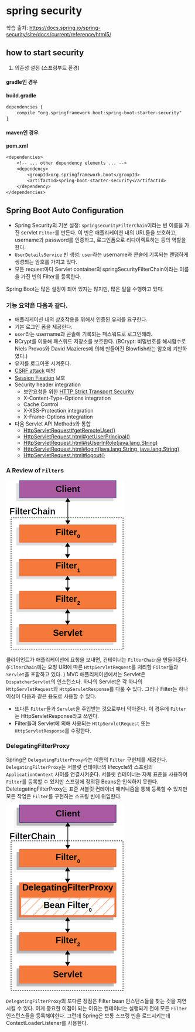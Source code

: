 # spring security
학습 출처: https://docs.spring.io/spring-security/site/docs/current/reference/html5/


## how to start security
1. 의존성 설정 (스프링부트 환경)

#### gradle인 경우

<b>build.gradle</b>
```
dependencies {
    compile "org.springframework.boot:spring-boot-starter-security"
}
```

#### maven인 경우

<b>pom.xml</b>
```
<dependencies>
    <!-- ... other dependency elements ... -->
    <dependency>
        <groupId>org.springframework.boot</groupId>
        <artifactId>spring-boot-starter-security</artifactId>
    </dependency>
</dependencies>
```
 
## Spring Boot Auto Configuration
- Spring Security의 기본 설정: `springsecurityFilterChain`이라는 빈 이름을 가진 servlet `Filter`를 만든다. 이 빈은 애플리케이션 내의 URL들을 보호하고, username과 password를 인증하고, 로그인폼으로 리다이렉트하는 등의 역할을 한다.
- `UserDetailsService` 빈 생성:  `user`라는 username과 콘솔에 기록되는 랜덤하게 생성되는 암호를 가지고 있다.
- 모든 request마다 Servlet container의 springSecurityFilterChain이라는 이름을 가진 빈의 Filter를 등록한다.


Spring Boot는 많은 설정이 되어 있지는 않지만, 많은 일을 수행하고 있다. 
### 기능 요약은 다음과 같다.
- 애플리케이션 내의 상호작용을 위해서 인증된 유저를 요구한다.
- 기본 로그인 폼을 제공한다.
- `user`라는 username과 콘솔에 기록되는 패스워드로 로그인해라.
- BCrypt를 이용해 패스워드 저장소를 보호한다. (BCrypt: 비밀번호를 해시함수로 Niels Provos와 David Mazieres에 의해 만들어진 Blowfish라는 암호에 기반하였다.)
- 유저를 로그아웃 시켜준다.
- [CSRF attack](https://en.wikipedia.org/wiki/Cross-site_request_forgery) 예방
- [Session Fixation](https://en.wikipedia.org/wiki/Session_fixation) 보호
- Security header integration
    - 보안요청을 위한 [HTTP Strict Transport Security](https://en.wikipedia.org/wiki/HTTP_Strict_Transport_Security)
    - X-Content-Type-Options integration
    - Cache Control
    - X-XSS-Protection integration
    - X-Frame-Options integration 
- 다음 Servlet API Methods와 통합
    - [HttpServletRequest#getRemoteUser()](https://docs.oracle.com/javaee/6/api/javax/servlet/http/HttpServletRequest.html#getRemoteUser())
    - [HttpServletRequest.html#getUserPrincipal()](https://docs.oracle.com/javaee/6/api/javax/servlet/http/HttpServletRequest.html#getUserPrincipal())
    - [HttpServletRequest.html#isUserInRole(java.lang.String)](https://docs.oracle.com/javaee/6/api/javax/servlet/http/HttpServletRequest.html#isUserInRole(java.lang.String))
    - [HttpServletRequest.html#login(java.lang.String, java.lang.String)](https://docs.oracle.com/javaee/6/api/javax/servlet/http/HttpServletRequest.html#login(java.lang.String,%20java.lang.String))
    - [HttpServletRequest.html#logout()](https://docs.oracle.com/javaee/6/api/javax/servlet/http/HttpServletRequest.html#logout())

### A Review of `Filter`s

![filterChaine](/docs/images/filterchain.png)

클라이언트가 애플리케이션에 요청을 보내면, 컨테이너는 `FilterChain`을 만들어준다. (`FilterChain`에는 요청 URI에 따른 `HttpServletRequest`를 처리할 `Filter`들과 `Servlet`을 포함하고 있다. )
MVC 애플리케이션에서는 Servlet은 `DispatcherServlet`의 인스턴스다. 하나의 Servlet은 각 하나의 `HttpServletRequest`와 `HttpServletResponse`를 다룰 수 있다. 그러나 Filter는 하나 이상이 다음과 같은 용도로 사용할 수 있다.
- 또다른 `Filter`들과 `Servlet`을 주입받는 것으로부터 막아준다. 이 경우에 `Filter`는 HttpServletResponse라고 쓰인다.
- Filter들과 Servlet에 의해 사용되는 `HttpServletRequest` 또는 `HttpServletResponse`를 수정한다.


### DelegatingFilterProxy

Spring은 `DelegatingFilterProxy`라는 이름의 `Filter` 구현체를 제공한다. `DelegatingFilterProxy`는 서블릿 컨테이너의 lifecycle와 스프링의 `ApplicationContext` 사이를 연결시켜준다.
서블릿 컨테이너는 자체 표준을 사용하여 `Filter`를 등록할 수 있지만 스프링에 정의된 Beans은 인식하지 못한다. DeletegatingFilterProxy는 표준 서블릿 컨테이너 매커니즘을 통해 등록할 수 있지만 모든 작업은 `Filter`를 구현하는 스프링 빈에 위임한다.

![delegatingfilterproxy](/docs/images/delegatingfilterproxy.png)

`DelegatingFilterProxy`의 또다른 장점은 Filter bean 인스턴스들을 찾는 것을 지연시킬 수 있다. 이게 중요한 이점이 되는 이유는 컨테이너는 실행되기 전에 모든 `Filter` 인스턴스들을 등록해야한다.
그런데 Spring은 보통 스프링 빈을 로드시키는데 ContextLoaderListener를 사용한다.  

